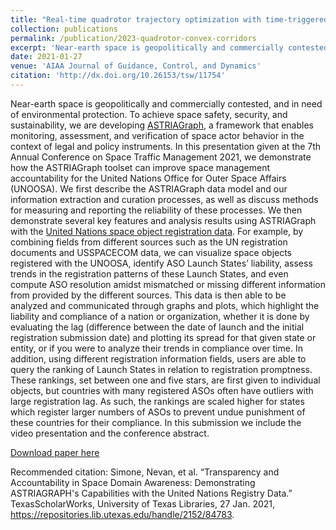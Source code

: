 ```yaml
---
title: "Real-time quadrotor trajectory optimization with time-triggered corridor constraints"
collection: publications
permalink: /publication/2023-quadrotor-convex-corridors
excerpt: 'Near-earth space is geopolitically and commercially contested, and in need of environmental protection. To achieve space safety, security, and sustainability, we are developing ASTRIAGraph, a framework that enables monitoring, assessment, and verification of space actor behavior in the context of legal and policy instruments.'
date: 2021-01-27
venue: 'AIAA Journal of Guidance, Control, and Dynamics'
citation: 'http://dx.doi.org/10.26153/tsw/11754'
---
```

Near-earth space is geopolitically and commercially contested, and in need of environmental protection. To achieve space safety, security, and sustainability, we are developing <a href='http://astria.tacc.utexas.edu/AstriaGraph/'>ASTRIAGraph</a>, a framework that enables monitoring, assessment, and verification of space actor behavior in the context of legal and policy instruments. In this presentation given at the 7th Annual Conference on Space Traffic Management 2021, we demonstrate how the ASTRIAGraph toolset can improve space management accountability for the United Nations Office for Outer Space Affairs (UNOOSA). We first describe the ASTRIAGraph data model and our information extraction and curation processes, as well as discuss methods for measuring and reporting the reliability of these processes. We then demonstrate several key features and analysis results using ASTRIAGraph with the <a href='https://www.unoosa.org/oosa/en/spaceobjectregister/index.html'>United Nations space object registration data</a>. For example, by combining fields from different sources such as the UN registration documents and USSPACECOM data, we can visualize space objects registered with the UNOOSA, identify ASO Launch States’ liability, assess trends in the registration patterns of these Launch States, and even compute ASO resolution amidst mismatched or missing different information from provided by the different sources. This data is then able to be analyzed and communicated through graphs and plots, which highlight the liability and compliance of a nation or organization, whether it is done by evaluating the lag (difference between the date of launch and the initial registration submission date) and plotting its spread for that given state or entity, or if you were to analyze their trends in compliance over time. In addition, using different registration information fields, users are able to query the ranking of Launch States in relation to registration promptness. These rankings, set between one and five stars, are first given to individual objects, but countries with many registered ASOs often have outliers with large registration lag. As such, the rankings are scaled higher for states which register larger numbers of ASOs to prevent undue punishment of these countries for their compliance. In this submission we include the video presentation and the conference abstract.

[Download paper here](http://dx.doi.org/10.26153/tsw/11754)

Recommended citation: Simone, Nevan, et al. “Transparency and Accountability in Space Domain Awareness: Demonstrating ASTRIAGRAPH's Capabilities with the United Nations Registry Data.” TexasScholarWorks, University of Texas Libraries, 27 Jan. 2021, https://repositories.lib.utexas.edu/handle/2152/84783.